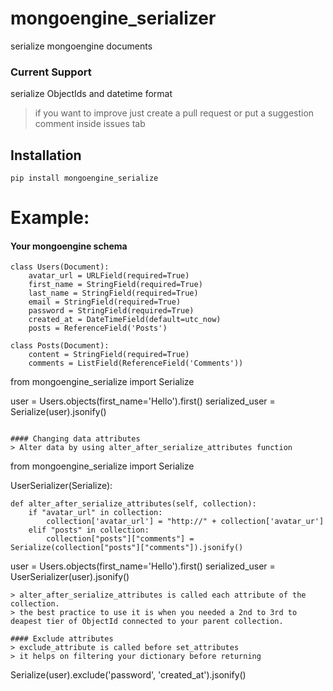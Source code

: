 # mongoengine_serializer
serialize mongoengine documents

### Current Support
serialize ObjectIds and datetime format
> if you want to improve just create a pull 
> request or put a suggestion comment inside 
> issues tab

## Installation
```
pip install mongoengine_serialize
```

# Example:

#### Your mongoengine schema
```
class Users(Document):
    avatar_url = URLField(required=True)
    first_name = StringField(required=True)
    last_name = StringField(required=True)
    email = StringField(required=True)
    password = StringField(required=True)
    created_at = DateTimeField(default=utc_now)
    posts = ReferenceField('Posts')

class Posts(Document):
    content = StringField(required=True)
    comments = ListField(ReferenceField('Comments'))
```

from mongoengine_serialize import Serialize

user = Users.objects(first_name='Hello').first()
serialized_user = Serialize(user).jsonify()
```

#### Changing data attributes
> Alter data by using alter_after_serialize_attributes function

```
from mongoengine_serialize import Serialize


UserSerializer(Serialize):

    def alter_after_serialize_attributes(self, collection):
        if "avatar_url" in collection:
            collection['avatar_url'] = "http://" + collection['avatar_ur']
        elif "posts" in collection:
            collection["posts"]["comments"] = Serialize(collection["posts"]["comments"]).jsonify()


user = Users.objects(first_name='Hello').first()
serialized_user = UserSerializer(user).jsonify()

```
> alter_after_serialize_attributes is called each attribute of the collection.
> the best practice to use it is when you needed a 2nd to 3rd to deapest tier of ObjectId connected to your parent collection.

#### Exclude attributes
> exclude_attribute is called before set_attributes
> it helps on filtering your dictionary before returning
```
Serialize(user).exclude('password', 'created_at').jsonify()
```
